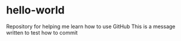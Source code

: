 # hello-world
Repository for helping me learn how to use GitHub
This is a message written to test how to commit
